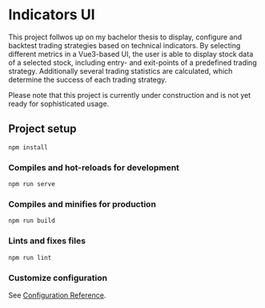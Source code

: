 # Indicators UI
This project follwos up on my bachelor thesis to display, configure and backtest trading strategies based on technical indicators. 
By selecting different metrics in a Vue3-based UI, the user is able to display stock data of a selected stock, including entry- and exit-points of a predefined trading strategy.
Additionally several trading statistics are calculated, which determine the success of each trading strategy.

Please note that this project is currently under construction and is not yet ready for sophisticated usage.

## Project setup
```
npm install
```

### Compiles and hot-reloads for development
```
npm run serve
```

### Compiles and minifies for production
```
npm run build
```

### Lints and fixes files
```
npm run lint
```

### Customize configuration
See [Configuration Reference](https://cli.vuejs.org/config/).
